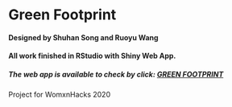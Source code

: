 # Green Footprint

#### Designed by Shuhan Song and Ruoyu Wang

#### All work finished in RStudio with Shiny Web App.  

##### The web app is available to check by click: [GREEN FOOTPRINT](https://ruoyuwang.shinyapps.io/GreenFootprint/)


Project for WomxnHacks 2020
